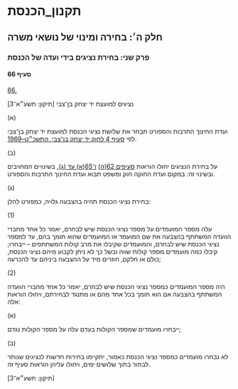 # תקנון_הכנסת

## חלק ה׳: בחירה ומינוי של נושאי משרה

### פרק שני: בחירת נציגים בידי ועדה של הכנסת

#### סעיף 66

[66.](https://he.wikisource.org/wiki/%D7%AA%D7%A7%D7%A0%D7%95%D7%9F_%D7%94%D7%9B%D7%A0%D7%A1%D7%AA#%D7%A1%D7%A2%D7%99%D7%A3_66)

נציגים למועצת יד יצחק בן־צבי [תיקון: תשע״א־3]

(א)

ועדת החינוך התרבות והספורט תבחר את שלושת נציגי הכנסת למועצת יד יצחק בן־צבי לפי [סעיף 4 לחוק יד יצחק בן־צבי, התשכ״ט–1969](https://he.wikisource.org/wiki/%D7%97%D7%95%D7%A7_%D7%99%D7%93_%D7%99%D7%A6%D7%97%D7%A7_%D7%91%D7%9F-%D7%A6%D7%91%D7%99#%D7%A1%D7%A2%D7%99%D7%A3_4 "חוק יד יצחק בן-צבי").

(ב)

על בחירת הנציגים יחולו הוראות [סעיפים 62(ה)](https://he.wikisource.org/wiki/%D7%AA%D7%A7%D7%A0%D7%95%D7%9F_%D7%94%D7%9B%D7%A0%D7%A1%D7%AA#%D7%A1%D7%A2%D7%99%D7%A3_62) [ו־65(א) עד (ג)](https://he.wikisource.org/wiki/%D7%AA%D7%A7%D7%A0%D7%95%D7%9F_%D7%94%D7%9B%D7%A0%D7%A1%D7%AA#%D7%A1%D7%A2%D7%99%D7%A3_65), בשינויים המחויבים ובשינוי זה: במקום ועדת החוקה חוק ומשפט תבוא ועדת החינוך התרבות והספורט.

(ג)

בחירת נציגי הכנסת תהיה בהצבעה גלויה, כמפורט להלן:

(1)

עלה מספר המועמדים על מספר נציגי הכנסת שיש לבחרם, יאמר כל אחד מחברי הוועדה המשתתף בהצבעה את שם המועמד או המועמדים שהוא תומך בהם, עד למספר נציגי הכנסת שיש לבחרם, והמועמדים שקיבלו את מרב קולות המשתתפים – ייבחרו; קיבלו כמה מועמדים מספר קולות שווה ובשל כך לא ניתן לקבוע מיהם נציגי הכנסת, כולם או חלקם, חוזרים מיד על ההצבעה ביניהם עד להכרעה;

(2)

היה מספר המועמדים כמספר נציגי הכנסת שיש לבחרם, יאמר כל אחד מחברי הוועדה המשתתף בהצבעה אם הוא תומך בכל אחד מהם או מתנגד לבחירתם, ויחולו הוראות אלה:

(א)

ייבחרו מועמדים שמספר הקולות בעדם עלה על מספר הקולות נגדם;

(ב)

לא נבחרו מועמדים כמספר נציגי הכנסת כאמור, יתקיימו בחירות חדשות לנציגים שנותר לבחור בתוך שלושים ימים, ויחולו עליהן הוראות סעיף זה.

[תיקון: תשע״א־3]